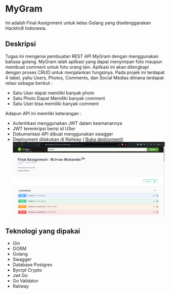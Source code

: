 # MyGram

Ini adalah Final Assignment untuk kelas Golang yang diselenggarakan Hacktiv8 Indonesia.

## Deskripsi

Tugas ini mengenai pembuatan REST API MyGram dengan menggunakan bahasa golang. MyGram ialah aplikasi yang dapat menyimpan foto maupun membuat comment untuk foto orang lain. Aplikasi ini akan dilengkapi dengan proses CRUD untuk menjalankan fungsinya. Pada projek ini terdapat 4 tabel, yaitu Users, Photos, Comments, dan Social Medias dimana terdapat relasi sebagai berikut :
- Satu User dapat memiliki banyak photo 
- Satu Photo Dapat Memiliki banyak comment
- Satu User bisa memiliki banyak comment

Adapun API ini memiliki keterangan :
- Autentikasi menggunakan JWT dalam keamanannya
- JWT terenkripsi berisi id USer
- Dokumentasi API dibuat menggunakan swagger
- Deployment dilakukan di Railway (
  [Buka deployment](https://mygramgolang-production.up.railway.app/swagger/index.html ))
  ![alt text](image.png)




## Teknologi yang dipakai

- Gin
- GORM
- Golang
- Swagger
- Database Postgres
- Bycrpt Crypto
- Jwt Go
- Go Validator
- Railway
